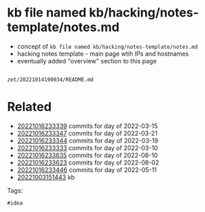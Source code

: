 # kb file named kb/hacking/notes-template/notes.md

- concept of `kb file named kb/hacking/notes-template/notes.md`
- hacking notes template - main page wtih IPs and hostnames
- eventually added "overview" section to this page

```
```

` zet/20221014190034/README.md `

# Related

- [20221016233339](/zet/20221016233339/README.md) commits for day of 2022-03-15
- [20221016233347](/zet/20221016233347/README.md) commits for day of 2022-03-21
- [20221016233344](/zet/20221016233344/README.md) commits for day of 2022-03-19
- [20221016233333](/zet/20221016233333/README.md) commits for day of 2022-03-10
- [20221016233635](/zet/20221016233635/README.md) commits for day of 2022-08-10
- [20221016233623](/zet/20221016233623/README.md) commits for day of 2022-08-02
- [20221016233446](/zet/20221016233446/README.md) commits for day of 2022-05-11
- [20221003151443](/zet/20221003151443/README.md) kb

Tags:

    #idea
